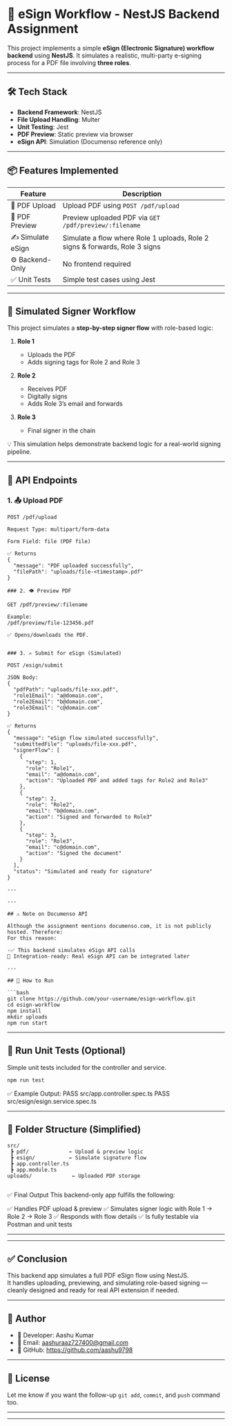 # 📄 eSign Workflow - NestJS Backend Assignment

This project implements a simple **eSign (Electronic Signature) workflow backend** using **NestJS**. It simulates a realistic, multi-party e-signing process for a PDF file involving **three roles**.

---

## 🛠️ Tech Stack

- **Backend Framework**: NestJS
- **File Upload Handling**: Multer
- **Unit Testing**: Jest
- **PDF Preview**: Static preview via browser
- **eSign API**: Simulation (Documenso reference only)

---

## 📦 Features Implemented

| Feature             | Description                                           |
|---------------------|-------------------------------------------------------|
| 🔼 PDF Upload      | Upload PDF using `POST /pdf/upload`                   |
| 👀 PDF Preview     | Preview uploaded PDF via `GET /pdf/preview/:filename` |
| ✍️ Simulate eSign  | Simulate a flow where Role 1 uploads, Role 2 signs & forwards, Role 3 signs |
| ⚙️ Backend-Only    | No frontend required                                  |
| ✅ Unit Tests      | Simple test cases using Jest                          |

---

## 🔁 Simulated Signer Workflow

This project simulates a **step-by-step signer flow** with role-based logic:

1. **Role 1**
   - Uploads the PDF
   - Adds signing tags for Role 2 and Role 3

2. **Role 2**
   - Receives PDF
   - Digitally signs
   - Adds Role 3’s email and forwards

3. **Role 3**
   - Final signer in the chain

💡 This simulation helps demonstrate backend logic for a real-world signing pipeline.

---

## 🧪 API Endpoints

### 1. 📤 Upload PDF

```http
POST /pdf/upload

Request Type: multipart/form-data

Form Field: file (PDF file)

✅ Returns
{
  "message": "PDF uploaded successfully",
  "filePath": "uploads/file-<timestamp>.pdf"
}

### 2. 👁️ Preview PDF

GET /pdf/preview/:filename

Example:
/pdf/preview/file-123456.pdf

✅ Opens/downloads the PDF.


### 3. ✍️ Submit for eSign (Simulated)

POST /esign/submit

JSON Body:
{
  "pdfPath": "uploads/file-xxx.pdf",
  "role1Email": "a@domain.com",
  "role2Email": "b@domain.com",
  "role3Email": "c@domain.com"
}

✅ Returns
{
  "message": "eSign flow simulated successfully",
  "submittedFile": "uploads/file-xxx.pdf",
  "signerFlow": [
    {
      "step": 1,
      "role": "Role1",
      "email": "a@domain.com",
      "action": "Uploaded PDF and added tags for Role2 and Role3"
    },
    {
      "step": 2,
      "role": "Role2",
      "email": "b@domain.com",
      "action": "Signed and forwarded to Role3"
    },
    {
      "step": 3,
      "role": "Role3",
      "email": "c@domain.com",
      "action": "Signed the document"
    }
  ],
  "status": "Simulated and ready for signature"
}

---

---

## ⚠️ Note on Documenso API

Although the assignment mentions documenso.com, it is not publicly hosted. Therefore:
For this reason:

-✅ This backend simulates eSign API calls
🧪 Integration-ready: Real eSign API can be integrated later

---

## 🚀 How to Run

```bash
git clone https://github.com/your-username/esign-workflow.git
cd esign-workflow
npm install
mkdir uploads
npm run start
```

---

## 🧪 Run Unit Tests (Optional)
Simple unit tests included for the controller and service.

```bash
npm run test
```

✅ Example Output:
PASS  src/app.controller.spec.ts
PASS  src/esign/esign.service.spec.ts

---

## 📁 Folder Structure (Simplified)

```
src/
 ┣ pdf/             ← Upload & preview logic
 ┣ esign/           ← Simulate signature flow
 ┣ app.controller.ts
 ┣ app.module.ts
uploads/             ← Uploaded PDF storage


```

✅ Final Output
This backend-only app fulfills the following:

✅ Handles PDF upload & preview
✅ Simulates signer logic with Role 1 → Role 2 → Role 3
✅ Responds with flow details
✅ Is fully testable via Postman and unit tests

---

---

## ✅ Conclusion

This backend app simulates a full PDF eSign flow using NestJS.  
It handles uploading, previewing, and simulating role-based signing — cleanly designed and ready for real API extension if needed.

---

## 👤 Author

- 💼 Developer: Aashu Kumar
- 📧 Email: aashuraaz727400@gmail.com
- 🔗 GitHub: https://github.com/aashu9798

---

## 📌 License

Let me know if you want the follow-up `git add`, `commit`, and `push` command too.

---

---